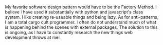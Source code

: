 My favorite software design pattern would have to be the Factory Method. I believe I have used it substantially with python and javascript's class system. I like creating re-useable things and being lazy. As for anti-patterns, I am a total cargo cult programmer. I often do not understand much of what is happening behind the scenes with external packages. The solution to this is ongoing, as I have to constantly research the new things web development throws at me!